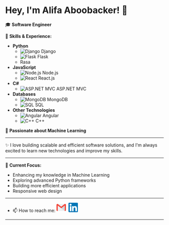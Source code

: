 
# Hey, I'm Alifa Aboobacker! 👋

🎓 **Software Engineer**

🌟 **Skills & Experience:**
- **Python**
  - ![Django](https://img.icons8.com/color/48/000000/django.png) Django
  - ![Flask](https://img.icons8.com/ios-filled/50/000000/flask.png) Flask
  - Rasa
- **JavaScript**
  - ![Node.js](https://img.icons8.com/color/48/000000/nodejs.png) Node.js
  - ![React](https://img.icons8.com/color/48/000000/react-native.png) React.js
- **C#**
  - ![ASP.NET MVC](https://img.icons8.com/color/48/000000/asp.png) ASP.NET MVC
- **Databases**
  - ![MongoDB](https://img.icons8.com/color/48/000000/mongodb.png) MongoDB
  - ![SQL](https://img.icons8.com/ios-filled/50/000000/sql.png) SQL
- **Other Technologies**
  - ![Angular](https://img.icons8.com/color/48/000000/angularjs.png) Angular
  - ![C++](https://img.icons8.com/color/48/000000/c-plus-plus-logo.png) C++
  

🤖 **Passionate about Machine Learning**

---

✨ I love building scalable and efficient software solutions, and I'm always excited to learn new technologies and improve my skills.

---

🌱 **Current Focus:**
- Enhancing my knowledge in Machine Learning
- Exploring advanced Python frameworks
- Building more efficient applications
- Responsive web design

---

- 📫 How to reach me: <a href="mailto:alifaafi23@gmail.com" alt="Contact me"><code><img height="30" src="https://github.com/harshalrj25/MasterAssetsRepo/blob/master/gmail.svg"></code></a>
&nbsp;<a href="https://www.linkedin.com/in/alifa-aboobacker-9349211b0/" alt="LinkedIn"><code><img height="30" src="https://github.com/harshalrj25/MasterAssetsRepo/blob/master/linkedin.svg"></code></a>

---

